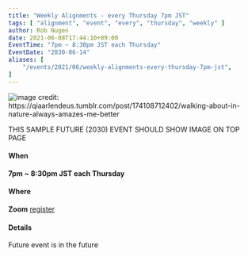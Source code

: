```yaml
---
title: "Weekly Alignments - every Thursday 7pm JST"
tags: [ "alignment", "event", "every", "thursday", "weekly" ]
author: Rob Nugen
date: 2021-06-08T17:44:10+09:00
EventTime: "7pm ~ 8:30pm JST each Thursday"
EventDate: "2030-06-14"
aliases: [
    "/events/2021/06/weekly-alignments-every-thursday-7pm-jst",
]
---
```


<img
src="https://b.robnugen.com/blog/2021/walking_in_nature.jpg"
alt="image credit:  https://qiaarlendeus.tumblr.com/post/174108712402/walking-about-in-nature-always-amazes-me-better"
class="title" />

THIS SAMPLE FUTURE (2030) EVENT SHOULD SHOW IMAGE ON TOP PAGE

#### When

**7pm ~ 8:30pm JST each Thursday**

#### Where

**Zoom** [register](/weekly-alignments/registration/)

#### Details

Future event is in the future

